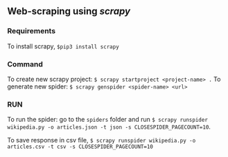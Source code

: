 ## Web-scraping using _scrapy_

### Requirements

To install scrapy, `$pip3 install scrapy`

### Command

To create new scrapy project: `$ scrapy startproject <project-name> .`
To generate new spider: `$ scrapy genspider <spider-name> <url>`

### RUN

To run the spider: go to the `spiders` folder and run `$ scrapy runspider wikipedia.py -o articles.json -t json -s CLOSESPIDER_PAGECOUNT=10`.

To save response in csv file, `$ scrapy runspider wikipedia.py -o articles.csv -t csv -s CLOSESPIDER_PAGECOUNT=10`
